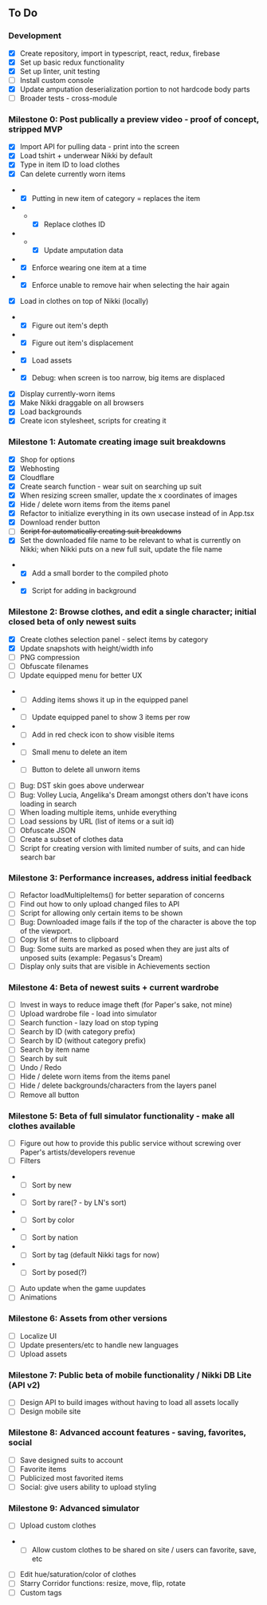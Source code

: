 ## To Do

### Development
- [X] Create repository, import in typescript, react, redux, firebase
- [X] Set up basic redux functionality
- [x] Set up linter, unit testing
- [ ] Install custom console
- [x] Update amputation deserialization portion to not hardcode body parts
- [ ] Broader tests - cross-module

### Milestone 0: Post publically a preview video - proof of concept, stripped MVP
- [x] Import API for pulling data - print into the screen
- [x] Load tshirt + underwear Nikki by default
- [x] Type in item ID to load clothes
- [x] Can delete currently worn items
- - [x] Putting in new item of category = replaces the item
- - - [x] Replace clothes ID
- - - [x] Update amputation data
- - [x] Enforce wearing one item at a time
- - [x] Enforce unable to remove hair when selecting the hair again
- [x] Load in clothes on top of Nikki (locally)
- - [x] Figure out item's depth
- - [x] Figure out item's displacement
- - [x] Load assets
- - [x] Debug: when screen is too narrow, big items are displaced
- [x] Display currently-worn items
- [x] Make Nikki draggable on all browsers
- [x] Load backgrounds
- [x] Create icon stylesheet, scripts for creating it

### Milestone 1: Automate creating image suit breakdowns
- [x] Shop for options
- [x] Webhosting
- [x] Cloudflare
- [x] Create search function - wear suit on searching up suit
- [x] When resizing screen smaller, update the x coordinates of images
- [x] Hide / delete worn items from the items panel
- [x] Refactor to initialize everything in its own usecase instead of in App.tsx
- [x] Download render button
- [ ] ~~Script for automatically creating suit breakdowns~~
- [x] Set the downloaded file name to be relevant to what is currently on Nikki; when Nikki puts on a new full suit, update the file name
- - [x] Add a small border to the compiled photo
- - [x] Script for adding in background

### Milestone 2: Browse clothes, and edit a single character; initial closed beta of only newest suits
- [x] Create clothes selection panel - select items by category
- [x] Update snapshots with height/width info
- [ ] PNG compression
- [ ] Obfuscate filenames
- [ ] Update equipped menu for better UX
- - [ ] Adding items shows it up in the equipped panel
- - [ ] Update equipped panel to show 3 items per row
- - [ ] Add in red check icon to show visible items
- - [ ] Small menu to delete an item
- - [ ] Button to delete all unworn items
- [ ] Bug: DST skin goes above underwear
- [ ] Bug: Volley Lucia, Angelika's Dream amongst others don't have icons loading in search
- [ ] When loading multiple items, unhide everything
- [ ] Load sessions by URL (list of items or a suit id)
- [ ] Obfuscate JSON
- [ ] Create a subset of clothes data
- [ ] Script for creating version with limited number of suits, and can hide search bar

### Milestone 3: Performance increases, address initial feedback
- [ ] Refactor loadMultipleItems() for better separation of concerns
- [ ] Find out how to only upload changed files to API
- [ ] Script for allowing only certain items to be shown
- [ ] Bug: Downloaded image fails if the top of the character is above the top of the viewport.
- [ ] Copy list of items to clipboard
- [ ] Bug: Some suits are marked as posed when they are just alts of unposed suits (example: Pegasus's Dream)
- [ ] Display only suits that are visible in Achievements section

### Milestone 4: Beta of newest suits + current wardrobe
- [ ] Invest in ways to reduce image theft (for Paper's sake, not mine)
- [ ] Upload wardrobe file - load into simulator
- [ ] Search function - lazy load on stop typing
- [ ] Search by ID (with category prefix)
- [ ] Search by ID (without category prefix)
- [ ] Search by item name
- [ ] Search by suit
- [ ] Undo / Redo
- [ ] Hide / delete worn items from the items panel
- [ ] Hide / delete backgrounds/characters from the layers panel
- [ ] Remove all button

### Milestone 5: Beta of full simulator functionality - make all clothes available
- [ ] Figure out how to provide this public service without screwing over Paper's artists/developers revenue
- [ ] Filters
- - [ ] Sort by new
- - [ ] Sort by rare(? - by LN's sort)
- - [ ] Sort by color
- - [ ] Sort by nation
- - [ ] Sort by tag (default Nikki tags for now)
- - [ ] Sort by posed(?)
- [ ] Auto update when the game uupdates
- [ ] Animations

### Milestone 6: Assets from other versions
- [ ] Localize UI
- [ ] Update presenters/etc to handle new languages
- [ ] Upload assets

### Milestone 7: Public beta of mobile functionality / Nikki DB Lite (API v2)
- [ ] Design API to build images without having to load all assets locally
- [ ] Design mobile site

### Milestone 8: Advanced account features - saving, favorites, social
- [ ] Save designed suits to account
- [ ] Favorite items
- [ ] Publicized most favorited items
- [ ] Social: give users ability to upload styling

### Milestone 9: Advanced simulator
- [ ] Upload custom clothes
- - [ ] Allow custom clothes to be shared on site / users can favorite, save, etc
- [ ] Edit hue/saturation/color of clothes
- [ ] Starry Corridor functions: resize, move, flip, rotate
- [ ] Custom tags